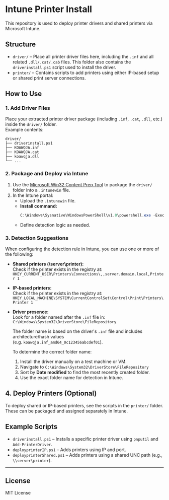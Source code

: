 # Intune Printer Install

This repository is used to deploy printer drivers and shared printers via Microsoft Intune.

## Structure

- `driver/` – Place all printer driver files here, including the `.inf` and all related `.dll/.cat/.cab` files. This folder also contains the `driverinstall.ps1` script used to install the driver.
- `printer/` – Contains scripts to add printers using either IP-based setup or shared print server connections.

## How to Use

### 1. Add Driver Files

Place your extracted printer driver package (including `.inf`, `.cat`, `.dll`, etc.) inside the `driver/` folder.  
Example contents:
```
driver/
├── driverinstall.ps1
├── KOAWQJA.inf
├── KOAWQJA.cat
├── koawqja.dll
└── ...
```

### 2. Package and Deploy via Intune

1. Use the [Microsoft Win32 Content Prep Tool](https://github.com/Microsoft/Microsoft-Win32-Content-Prep-Tool) to package the `driver/` folder into a `.intunewin` file.
2. In the Intune portal:
   - Upload the `.intunewin` file.
   - **Install command:**
     ```powershell
     C:\Windows\Sysnative\WindowsPowerShell\v1.0\powershell.exe -ExecutionPolicy Bypass -File .\driverinstall.ps1
     ```
   - Define detection logic as needed.

### 3. Detection Suggestions

When configuring the detection rule in Intune, you can use one or more of the following:

- **Shared printers (\\server\printer):**  
  Check if the printer exists in the registry at:  
  `HKEY_CURRENT_USER\Printers\Connections\,,server.domain.local,Printer 1`

- **IP-based printers:**  
  Check if the printer exists in the registry at:  
  `HKEY_LOCAL_MACHINE\SYSTEM\CurrentControlSet\Control\Print\Printers\Printer 1`

- **Driver presence:**  
  Look for a folder named after the `.inf` file in:  
  `C:\Windows\System32\DriverStore\FileRepository`

  The folder name is based on the driver's `.inf` file and includes architecture/hash values  
  (e.g. `koawqja.inf_amd64_0c123456abcdef01`).

  To determine the correct folder name:
  1. Install the driver manually on a test machine or VM.
  2. Navigate to `C:\Windows\System32\DriverStore\FileRepository`
  3. Sort by **Date modified** to find the most recently created folder.
  4. Use the exact folder name for detection in Intune.


## 4. Deploy Printers (Optional)

To deploy shared or IP-based printers, see the scripts in the `printer/` folder. These can be packaged and assigned separately in Intune.

## Example Scripts

- `driverinstall.ps1` – Installs a specific printer driver using `pnputil` and `Add-PrinterDriver`.
- `deployprinterIP.ps1` – Adds printers using IP and port.
- `deployprinterShared.ps1` – Adds printers using a shared UNC path (e.g., `\\server\printer`).

---

## License

MIT License

